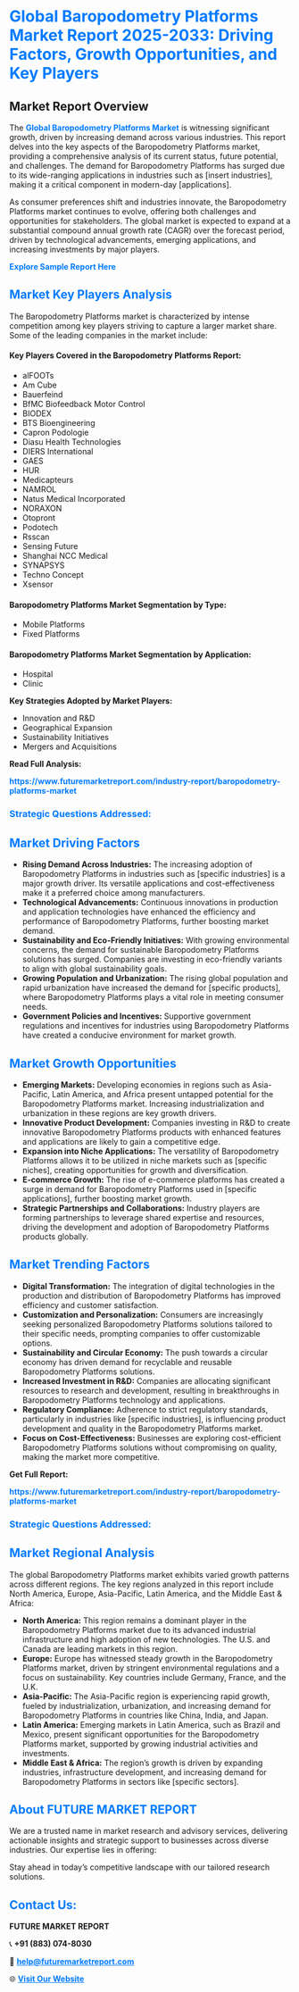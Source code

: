 <h1 style="color: #007BFF;">Global Baropodometry Platforms Market Report 2025-2033: Driving Factors, Growth Opportunities, and Key Players</h1>

<section id="overview">
<h2>Market Report Overview</h2>
<p>The <a href="https://www.futuremarketreport.com/industry-report/baropodometry-platforms-market" style="color: #007BFF; text-decoration: none;"><strong>Global Baropodometry Platforms Market</strong></a> is witnessing significant growth, driven by increasing demand across various industries. This report delves into the key aspects of the Baropodometry Platforms market, providing a comprehensive analysis of its current status, future potential, and challenges. The demand for Baropodometry Platforms has surged due to its wide-ranging applications in industries such as [insert industries], making it a critical component in modern-day [applications].</p>
<p>As consumer preferences shift and industries innovate, the Baropodometry Platforms market continues to evolve, offering both challenges and opportunities for stakeholders. The global market is expected to expand at a substantial compound annual growth rate (CAGR) over the forecast period, driven by technological advancements, emerging applications, and increasing investments by major players.</p>
</section>

<section id="overview">
<p><a href="https://www.futuremarketreport.com/request-sample/reportId=55711" style="color: #007BFF; text-decoration: none;"><strong>Explore Sample Report Here</strong></a></p>
</section>

<section id="key-players">
<h2 style="color: #007BFF;">Market Key Players Analysis</h2>
<p>The Baropodometry Platforms market is characterized by intense competition among key players striving to capture a larger market share. Some of the leading companies in the market include:</p>
<h4>Key Players Covered in the Baropodometry Platforms Report:</h4>
<ul><li>alFOOTs</li><li>Am Cube</li><li>Bauerfeind</li><li>BfMC Biofeedback Motor Control</li><li>BIODEX</li><li>BTS Bioengineering</li><li>Capron Podologie</li><li>Diasu Health Technologies</li><li>DIERS International</li><li>GAES</li><li>HUR</li><li>Medicapteurs</li><li>NAMROL</li><li>Natus Medical Incorporated</li><li>NORAXON</li><li>Otopront</li><li>Podotech</li><li>Rsscan</li><li>Sensing Future</li><li>Shanghai NCC Medical</li><li>SYNAPSYS</li><li>Techno Concept</li><li>Xsensor</li></ul>
<h4>Baropodometry Platforms Market Segmentation by Type:</h4>
<ul><li>Mobile Platforms</li><li>Fixed Platforms</li></ul>

<h4>Baropodometry Platforms Market Segmentation by Application:</h4>
<ul><li>Hospital</li><li>Clinic</li></ul>
<p><strong>Key Strategies Adopted by Market Players:</strong></p>
<ul>
<li>Innovation and R&D</li>
<li>Geographical Expansion</li>
<li>Sustainability Initiatives</li>
<li>Mergers and Acquisitions</li>
</ul>
</section>

<section>
<p><strong>Read Full Analysis: </strong></p><a href="https://www.futuremarketreport.com/industry-report/baropodometry-platforms-market" style="color: #007BFF; text-decoration: none;"><strong>https://www.futuremarketreport.com/industry-report/baropodometry-platforms-market</strong></a>
<h3 style="color: #007BFF;">Strategic Questions Addressed:</h3>
</section>

<section id="driving-factors">
<h2 style="color: #007BFF;">Market Driving Factors</h2>
<ul>
<li><strong>Rising Demand Across Industries:</strong> The increasing adoption of Baropodometry Platforms in industries such as [specific industries] is a major growth driver. Its versatile applications and cost-effectiveness make it a preferred choice among manufacturers.</li>
<li><strong>Technological Advancements:</strong> Continuous innovations in production and application technologies have enhanced the efficiency and performance of Baropodometry Platforms, further boosting market demand.</li>
<li><strong>Sustainability and Eco-Friendly Initiatives:</strong> With growing environmental concerns, the demand for sustainable Baropodometry Platforms solutions has surged. Companies are investing in eco-friendly variants to align with global sustainability goals.</li>
<li><strong>Growing Population and Urbanization:</strong> The rising global population and rapid urbanization have increased the demand for [specific products], where Baropodometry Platforms plays a vital role in meeting consumer needs.</li>
<li><strong>Government Policies and Incentives:</strong> Supportive government regulations and incentives for industries using Baropodometry Platforms have created a conducive environment for market growth.</li>
</ul>
</section>

<section id="growth-opportunities">
<h2 style="color: #007BFF;">Market Growth Opportunities</h2>
<ul>
<li><strong>Emerging Markets:</strong> Developing economies in regions such as Asia-Pacific, Latin America, and Africa present untapped potential for the Baropodometry Platforms market. Increasing industrialization and urbanization in these regions are key growth drivers.</li>
<li><strong>Innovative Product Development:</strong> Companies investing in R&D to create innovative Baropodometry Platforms products with enhanced features and applications are likely to gain a competitive edge.</li>
<li><strong>Expansion into Niche Applications:</strong> The versatility of Baropodometry Platforms allows it to be utilized in niche markets such as [specific niches], creating opportunities for growth and diversification.</li>
<li><strong>E-commerce Growth:</strong> The rise of e-commerce platforms has created a surge in demand for Baropodometry Platforms used in [specific applications], further boosting market growth.</li>
<li><strong>Strategic Partnerships and Collaborations:</strong> Industry players are forming partnerships to leverage shared expertise and resources, driving the development and adoption of Baropodometry Platforms products globally.</li>
</ul>
</section>

<section id="trending-factors">
<h2 style="color: #007BFF;">Market Trending Factors</h2>
<ul>
<li><strong>Digital Transformation:</strong> The integration of digital technologies in the production and distribution of Baropodometry Platforms has improved efficiency and customer satisfaction.</li>
<li><strong>Customization and Personalization:</strong> Consumers are increasingly seeking personalized Baropodometry Platforms solutions tailored to their specific needs, prompting companies to offer customizable options.</li>
<li><strong>Sustainability and Circular Economy:</strong> The push towards a circular economy has driven demand for recyclable and reusable Baropodometry Platforms solutions.</li>
<li><strong>Increased Investment in R&D:</strong> Companies are allocating significant resources to research and development, resulting in breakthroughs in Baropodometry Platforms technology and applications.</li>
<li><strong>Regulatory Compliance:</strong> Adherence to strict regulatory standards, particularly in industries like [specific industries], is influencing product development and quality in the Baropodometry Platforms market.</li>
<li><strong>Focus on Cost-Effectiveness:</strong> Businesses are exploring cost-efficient Baropodometry Platforms solutions without compromising on quality, making the market more competitive.</li>
</ul>
</section>

<section>
<p><strong>Get Full Report: </strong></p><a href="https://www.futuremarketreport.com/industry-report/baropodometry-platforms-market" style="color: #007BFF; text-decoration: none;"><strong>https://www.futuremarketreport.com/industry-report/baropodometry-platforms-market</strong></a>
<h3 style="color: #007BFF;">Strategic Questions Addressed:</h3>
</section>


<section id="regional-analysis">
<h2 style="color: #007BFF;">Market Regional Analysis</h2>
<p>The global Baropodometry Platforms market exhibits varied growth patterns across different regions. The key regions analyzed in this report include North America, Europe, Asia-Pacific, Latin America, and the Middle East & Africa:</p>
<ul>
<li><strong>North America:</strong> This region remains a dominant player in the Baropodometry Platforms market due to its advanced industrial infrastructure and high adoption of new technologies. The U.S. and Canada are leading markets in this region.</li>
<li><strong>Europe:</strong> Europe has witnessed steady growth in the Baropodometry Platforms market, driven by stringent environmental regulations and a focus on sustainability. Key countries include Germany, France, and the U.K.</li>
<li><strong>Asia-Pacific:</strong> The Asia-Pacific region is experiencing rapid growth, fueled by industrialization, urbanization, and increasing demand for Baropodometry Platforms in countries like China, India, and Japan.</li>
<li><strong>Latin America:</strong> Emerging markets in Latin America, such as Brazil and Mexico, present significant opportunities for the Baropodometry Platforms market, supported by growing industrial activities and investments.</li>
<li><strong>Middle East & Africa:</strong> The region’s growth is driven by expanding industries, infrastructure development, and increasing demand for Baropodometry Platforms in sectors like [specific sectors].</li>
</ul>
</section>

<footer>
<h2 style="color: #007BFF;">About FUTURE MARKET REPORT</h2>
<p>We are a trusted name in market research and advisory services, delivering actionable insights and strategic support to businesses across diverse industries. Our expertise lies in offering:</p>

<p>Stay ahead in today’s competitive landscape with our tailored research solutions.</p>

<h2 style="color: #007BFF;">Contact Us:</h2>
<p><strong>FUTURE MARKET REPORT</strong></p>
<p>📞 <strong>+91 (883) 074-8030</strong></p>
<p>📧 <strong><a href="mailto:help@futuremarketreport.com" style="color: #007BFF;">help@futuremarketreport.com</a></strong></p>
<p>🌐 <strong><a href="https://www.futuremarketreport.com/" style="color: #007BFF;">Visit Our Website</a></strong></p>
</footer>